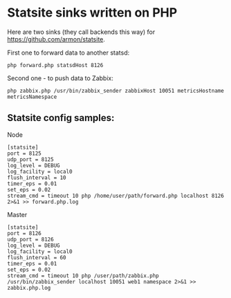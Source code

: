 Statsite sinks written on PHP
=============================

Here are two sinks (they call backends this way) for https://github.com/armon/statsite.

First one to forward data to another statsd:

```
php forward.php statsdHost 8126
```

Second one - to push data to Zabbix:


```
php zabbix.php /usr/bin/zabbix_sender zabbixHost 10051 metricsHostname metricsNamespace
```

## Statsite config samples:

Node

```
[statsite]
port = 8125
udp_port = 8125
log_level = DEBUG
log_facility = local0
flush_interval = 10
timer_eps = 0.01
set_eps = 0.02
stream_cmd = timeout 10 php /home/user/path/forward.php localhost 8126 2>&1 >> forward.php.log
```

Master

```
[statsite]
port = 8126
udp_port = 8126
log_level = DEBUG
log_facility = local0
flush_interval = 60
timer_eps = 0.01
set_eps = 0.02
stream_cmd = timeout 10 php /user/path/zabbix.php /usr/bin/zabbix_sender localhost 10051 web1 namespace 2>&1 >> zabbix.php.log
```